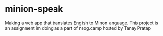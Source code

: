 # minion-speak
 Making a web app that translates English to Minon language. This project is an assignment im doing as a part of neog.camp hosted by Tanay Pratap
